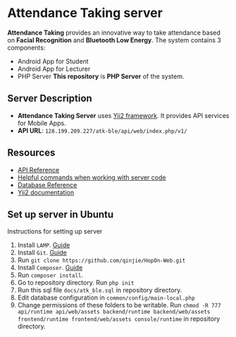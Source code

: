 # Attendance Taking server
**Attendance Taking** provides an innovative way to take attendance based on **Facial Recognition** and **Bluetooth Low Energy**. The system contains 3 components:
- Android App for Student
- Android App for Lecturer
- PHP Server
**This repository** is **PHP Server** of the system.

## Server Description
* **Attendance Taking Server** uses [Yii2 framework](http://www.yiiframework.com/). It provides API services for Mobile Apps.
* **API URL**: ```128.199.209.227/atk-ble/api/web/index.php/v1/```

## Resources
* [API Reference](API.md)
* [Helpful commands when working with server code](COMMANDS.md)
* [Database Reference](DATABASE.md)
* [Yii2 documentation](http://www.yiiframework.com/doc-2.0/guide-index.html)

## Set up server in Ubuntu
Instructions for setting up server

1. Install ```LAMP```. [Guide](https://www.digitalocean.com/community/tutorials/how-to-install-linux-apache-mysql-php-lamp-stack-on-ubuntu-14-04)
2. Install ```Git```. [Guide](https://www.digitalocean.com/community/tutorials/how-to-install-git-on-ubuntu-14-04)
3. Run ```git clone https://github.com/qinjie/HopOn-Web.git```
4. Install ```Composer```. [Guide](https://www.digitalocean.com/community/tutorials/how-to-install-and-use-composer-on-ubuntu-14-04)
5. Run ```composer install```.
6. Go to repository directory. Run ```php init```
7. Run this sql file ```docs/atk_ble.sql``` in repository directory.
8. Edit database configuration in ```common/config/main-local.php```
9. Change permissions of these folders to be writable. Run ```chmod -R 777 api/runtime api/web/assets backend/runtime backend/web/assets frontend/runtime frontend/web/assets console/runtime``` in repository directory.

